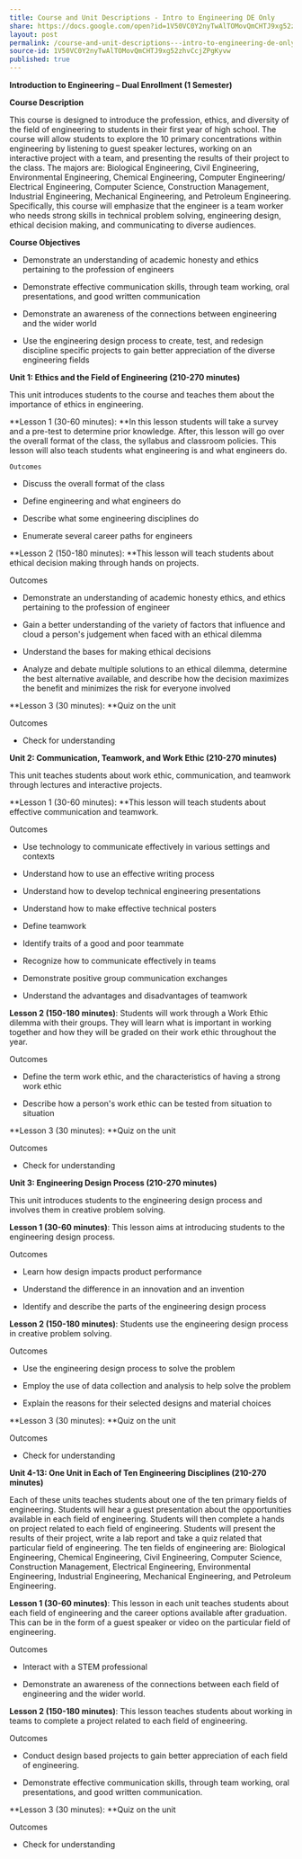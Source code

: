 ```yaml
---
title: Course and Unit Descriptions - Intro to Engineering DE Only
share: https://docs.google.com/open?id=1V50VC0Y2nyTwAlTOMovQmCHTJ9xg52zhvCcjZPgKyvw
layout: post
permalink: /course-and-unit-descriptions---intro-to-engineering-de-only/
source-id: 1V50VC0Y2nyTwAlTOMovQmCHTJ9xg52zhvCcjZPgKyvw
published: true
---
```

**Introduction to Engineering – Dual Enrollment (1 Semester)**

**Course Description** 

This course is designed to introduce the profession, ethics, and diversity of the field of engineering to students in their first year of high school.  The course will allow students to explore the 10 primary concentrations within engineering by listening to guest speaker lectures, working on an interactive project with a team, and presenting the results of their project to the class.  The majors are: Biological Engineering, Civil Engineering, Environmental Engineering, Chemical Engineering, Computer Engineering/ Electrical Engineering, Computer Science, Construction Management, Industrial Engineering, Mechanical Engineering, and Petroleum Engineering.  Specifically, this course will emphasize that the engineer is a team worker who needs strong skills in technical problem solving, engineering design, ethical decision making, and communicating to diverse audiences.  

**Course Objectives**

* Demonstrate an understanding of academic honesty and ethics pertaining to the profession of engineers

* Demonstrate effective communication skills, through team working, oral presentations, and good written communication

* Demonstrate an awareness of the connections between engineering and the wider world

* Use the engineering design process to create, test, and redesign discipline specific projects to gain better appreciation of the diverse engineering fields

**Unit 1: Ethics and the Field of Engineering (210-270 minutes)**

This unit introduces students to the course and teaches them about the importance of ethics in engineering.

**Lesson 1 (30-60 minutes):  **In this lesson students will take a survey and a pre-test to determine prior knowledge.  After, this lesson will go over the overall format of the class, the syllabus and classroom policies.  This lesson will also teach students what engineering is and what engineers do. 

	Outcomes

* Discuss the overall format of the class

* Define engineering and what engineers do

* Describe what some engineering disciplines do 

* Enumerate several career paths for engineers

**Lesson 2 (150-180 minutes): **This lesson will teach students about ethical decision making through hands on projects.

Outcomes

* Demonstrate an understanding of academic honesty ethics, and ethics pertaining to the profession of engineer

* Gain a better understanding of the variety of factors that influence and cloud a person's judgement when faced with an ethical dilemma

* Understand the bases for making ethical decisions

* Analyze and debate multiple solutions to an ethical dilemma, determine the best alternative available, and describe how the decision maximizes the benefit and minimizes the risk for everyone involved

**Lesson 3 (30 minutes): **Quiz on the unit

Outcomes

* Check for understanding

**Unit 2: Communication, Teamwork, and Work Ethic (210-270 minutes)**

This unit teaches students about work ethic, communication, and teamwork through lectures and interactive projects.

**Lesson 1 (30-60 minutes): **This lesson will teach students about effective communication and teamwork. 

Outcomes

* Use technology to communicate effectively in various settings and contexts

* Understand how to use an effective writing process

* Understand how to develop technical engineering presentations

* Understand how to make effective technical posters

* Define teamwork

* Identify traits of a good and poor teammate

* Recognize how to communicate effectively in teams

* Demonstrate positive group communication exchanges

* Understand the advantages and disadvantages of teamwork

**Lesson 2 (150-180 minutes)**: Students will work through a Work Ethic dilemma with their groups.  They will learn what is important in working together and how they will be graded on their work ethic throughout the year. 

Outcomes 

* Define the term work ethic, and the characteristics of having a strong work ethic

* Describe how a person's work ethic can be tested from situation to situation

**Lesson 3 (30 minutes): **Quiz on the unit

Outcomes

* Check for understanding

**Unit 3: Engineering Design Process (210-270 minutes)**

This unit introduces students to the engineering design process and involves them in creative problem solving.

**Lesson 1 (30-60 minutes)**: This lesson aims at introducing students to the engineering design process.

Outcomes 

* Learn how design impacts product performance

* Understand the difference in an innovation and an invention

* Identify and describe the parts of the engineering design process

**Lesson 2 (150-180 minutes)**: Students use the engineering design process in creative problem solving.

Outcomes 

* Use the engineering design process to solve the problem

* Employ the use of data collection and analysis to help solve the problem

* Explain the reasons for their selected designs and material choices

**Lesson 3 (30 minutes): **Quiz on the unit

Outcomes

* Check for understanding

**Unit 4-13: One Unit in Each of Ten Engineering Disciplines (210-270 minutes)**

Each of these units teaches students about one of the ten primary fields of engineering. Students will hear a guest presentation about the opportunities available in each field of engineering.  Students will then complete a hands on project related to each field of engineering.  Students will present the results of their project, write a lab report and take a quiz related that particular field of engineering.  The ten fields of engineering are: Biological Engineering, Chemical Engineering, Civil Engineering, Computer Science, Construction Management, Electrical Engineering, Environmental Engineering, Industrial Engineering, Mechanical Engineering, and Petroleum Engineering.

**Lesson 1 (30-60 minutes)**: This lesson in each unit teaches students about each field of engineering and the career options available after graduation. This can be in the form of a guest speaker or video on the particular field of engineering.

Outcomes 

* Interact with a STEM professional

* Demonstrate an awareness of the connections between each field of engineering and the wider world.

**Lesson 2 (150-180 minutes)**: This lesson teaches students about working in teams to complete a project related to each field of engineering.

Outcomes 

* Conduct design based projects to gain better appreciation of each field of engineering.

* Demonstrate effective communication skills, through team working, oral presentations, and good written communication.

**Lesson 3 (30 minutes): **Quiz on the unit

Outcomes

* Check for understanding

